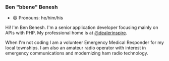 ### Ben "bbene" Benesh
<!--
**bbene/bbene** is a ✨ _special_ ✨ repository because its `README.md` (this file) appears on your GitHub profile.

Here are some ideas to get you started:

- 🔭 I’m currently working on ...
- 🌱 I’m currently learning ...
- 👯 I’m looking to collaborate on ...
- 🤔 I’m looking for help with ...
- 💬 Ask me about ...
- 📫 How to reach me: ...
- 😄 Pronouns: ...
- ⚡ Fun fact: ...
-->
- 😄 Pronouns: he/him/his

Hi! I'm Ben Benesh. I'm a senior application developer focusing mainly on APIs with PHP. 
My professional home is at [@dealerinspire](https://github.com/dealerinspire).

When I'm not coding I am a volunteer Emergency Medical Responder for my local townships. 
I am also an amateur radio operator with interest in emergency communications and modernizing ham radio technology. 

